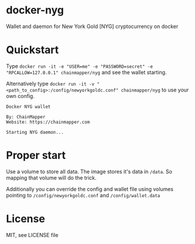 # docker-nyg
Wallet and daemon for New York Gold [NYG] cryptocurrency on docker

# Quickstart
Type `docker run -it -e "USER=me" -e "PASSWORD=secret" -e "RPCALLOW=127.0.0.1" chainmapper/nyg` and see the wallet starting.

Alternatively type `docker run -it -v "<path_to_config>:/config/newyorkgoldc.conf" chainmapper/nyg` to use your own config.

```
Docker NYG wallet

By: ChainMapper
Website: https://chainmapper.com

Starting NYG daemon...
```

# Proper start
Use a volume to store all data. The image stores it's data in `/data`. So mapping that volume will do the trick.

Additionally you can override the config and wallet file using volumes pointing to `/config/newyorkgoldc.conf` and `/config/wallet.data`

# License
MIT, see LICENSE file